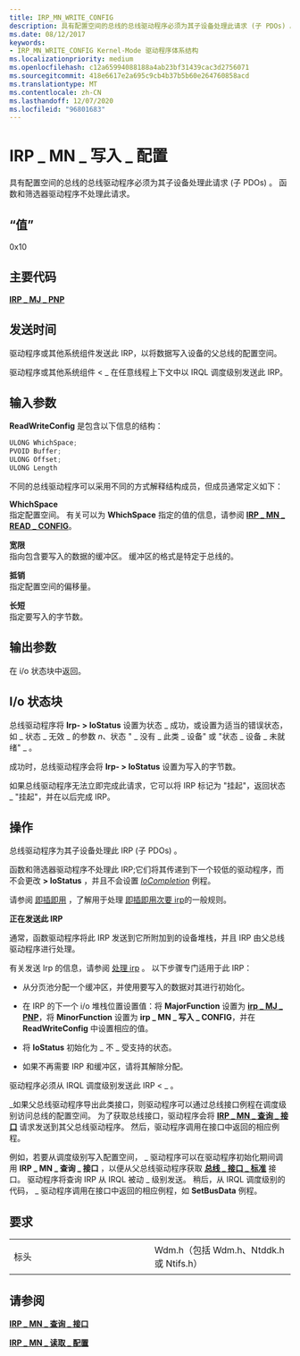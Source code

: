```yaml
---
title: IRP_MN_WRITE_CONFIG
description: 具有配置空间的总线的总线驱动程序必须为其子设备处理此请求 (子 PDOs) 。 函数和筛选器驱动程序不处理此请求。
ms.date: 08/12/2017
keywords:
- IRP_MN_WRITE_CONFIG Kernel-Mode 驱动程序体系结构
ms.localizationpriority: medium
ms.openlocfilehash: c12a65994088188a4ab23bf31439cac3d2756071
ms.sourcegitcommit: 418e6617e2a695c9cb4b37b5b60e264760858acd
ms.translationtype: MT
ms.contentlocale: zh-CN
ms.lasthandoff: 12/07/2020
ms.locfileid: "96801683"
---
```

# <a name="irp_mn_write_config"></a>IRP \_ MN \_ 写入 \_ 配置


具有配置空间的总线的总线驱动程序必须为其子设备处理此请求 (子 PDOs) 。 函数和筛选器驱动程序不处理此请求。

## <a name="value"></a>“值”

0x10

<a name="major-code"></a>主要代码
----------

[**IRP \_ MJ \_ PNP**](irp-mj-pnp.md)

<a name="when-sent"></a>发送时间
---------

驱动程序或其他系统组件发送此 IRP，以将数据写入设备的父总线的配置空间。

驱动程序或其他系统组件 &lt; \_ 在任意线程上下文中以 IRQL 调度级别发送此 IRP。

## <a name="input-parameters"></a>输入参数


**ReadWriteConfig** 是包含以下信息的结构：

```cpp
ULONG WhichSpace;
PVOID Buffer;
ULONG Offset;
ULONG Length
```

不同的总线驱动程序可以采用不同的方式解释结构成员，但成员通常定义如下：

<a href="" id="whichspace"></a>**WhichSpace**  
指定配置空间。 有关可以为 **WhichSpace** 指定的值的信息，请参阅 [**IRP \_ MN \_ READ \_ CONFIG**](irp-mn-read-config.md)。

<a href="" id="buffer"></a>**宽限**  
指向包含要写入的数据的缓冲区。 缓冲区的格式是特定于总线的。

<a href="" id="offset"></a>**抵销**  
指定配置空间的偏移量。

<a href="" id="length"></a>**长短**  
指定要写入的字节数。

## <a name="output-parameters"></a>输出参数


在 i/o 状态块中返回。

## <a name="io-status-block"></a>I/o 状态块


总线驱动程序将 **Irp- &gt; IoStatus** 设置为状态 \_ 成功，或设置为适当的错误状态，如 \_ 状态 \_ 无效 \_ 的参数 *n*、状态 " \_ 没有 \_ 此类 \_ 设备" 或 "状态 \_ 设备 \_ 未就绪" \_ 。

成功时，总线驱动程序会将 **Irp- &gt; IoStatus** 设置为写入的字节数。

如果总线驱动程序无法立即完成此请求，它可以将 IRP 标记为 "挂起"，返回状态 \_ "挂起"，并在以后完成 IRP。

<a name="operation"></a>操作
---------

总线驱动程序为其子设备处理此 IRP (子 PDOs) 。

函数和筛选器驱动程序不处理此 IRP;它们将其传递到下一个较低的驱动程序，而不会更改 **&gt; IoStatus** ，并且不会设置 [*IoCompletion*](/windows-hardware/drivers/ddi/wdm/nc-wdm-io_completion_routine) 例程。

请参阅 [即插即用](./introduction-to-plug-and-play.md) ，了解用于处理 [即插即用次要 irp](plug-and-play-minor-irps.md)的一般规则。

**正在发送此 IRP**

通常，函数驱动程序将此 IRP 发送到它所附加到的设备堆栈，并且 IRP 由父总线驱动程序进行处理。

有关发送 Irp 的信息，请参阅 [处理 irp](./handling-irps.md) 。 以下步骤专门适用于此 IRP：

-   从分页池分配一个缓冲区，并使用要写入的数据对其进行初始化。

-   在 IRP 的下一个 i/o 堆栈位置设置值：将 **MajorFunction** 设置为 [**irp \_ MJ \_ PNP**](irp-mj-pnp.md)，将 **MinorFunction** 设置为 **irp \_ MN \_ 写入 \_ CONFIG**，并在 **ReadWriteConfig** 中设置相应的值。

-   将 **IoStatus** 初始化为 \_ 不 \_ 受支持的状态。

-   如果不再需要 IRP 和缓冲区，请将其解除分配。

驱动程序必须从 IRQL 调度级别发送此 IRP &lt; \_ 。

\_如果父总线驱动程序导出此类接口，则驱动程序可以通过总线接口例程在调度级别访问总线的配置空间。 为了获取总线接口，驱动程序会将 [**IRP \_ MN \_ 查询 \_ 接口**](irp-mn-query-interface.md) 请求发送到其父总线驱动程序。 然后，驱动程序调用在接口中返回的相应例程。

例如，若要从调度级别写入配置空间， \_ 驱动程序可以在驱动程序初始化期间调用 **IRP \_ MN \_ 查询 \_ 接口** ，以便从父总线驱动程序获取 [**总线 \_ 接口 \_ 标准**](/windows-hardware/drivers/ddi/wdm/ns-wdm-_bus_interface_standard) 接口。 驱动程序将查询 IRP 从 IRQL 被动 \_ 级别发送。 稍后，从 IRQL 调度级别的代码， \_ 驱动程序调用在接口中返回的相应例程，如 **SetBusData** 例程。

<a name="requirements"></a>要求
------------

<table>
<colgroup>
<col width="50%" />
<col width="50%" />
</colgroup>
<tbody>
<tr class="odd">
<td><p>标头</p></td>
<td>Wdm.h（包括 Wdm.h、Ntddk.h 或 Ntifs.h）</td>
</tr>
</tbody>
</table>

## <a name="see-also"></a>请参阅


[**IRP \_ MN \_ 查询 \_ 接口**](irp-mn-query-interface.md)

[**IRP \_ MN \_ 读取 \_ 配置**](irp-mn-read-config.md)

 

